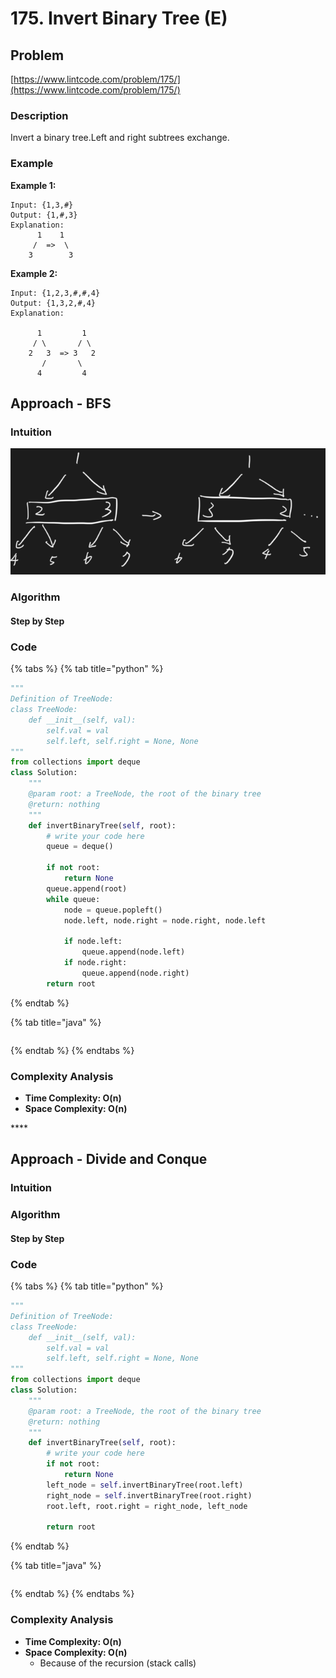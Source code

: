 # 175. Invert Binary Tree \(E\)

## Problem

[https://www.lintcode.com/problem/175/](https://www.lintcode.com/problem/175/)

### Description

Invert a binary tree.Left and right subtrees exchange.

### Example

**Example 1:**

```text
Input: {1,3,#}
Output: {1,#,3}
Explanation:
	  1    1
	 /  =>  \
	3        3
```

**Example 2:**

```text
Input: {1,2,3,#,#,4}
Output: {1,3,2,#,4}
Explanation: 
	
      1         1
     / \       / \
    2   3  => 3   2
       /       \
      4         4
```

## Approach - BFS

### Intuition

![](../../.gitbook/assets/screen-shot-2021-04-09-at-10.49.11-pm.png)

### Algorithm

#### Step by Step

### Code

{% tabs %}
{% tab title="python" %}
```python
"""
Definition of TreeNode:
class TreeNode:
    def __init__(self, val):
        self.val = val
        self.left, self.right = None, None
"""
from collections import deque
class Solution:
    """
    @param root: a TreeNode, the root of the binary tree
    @return: nothing
    """
    def invertBinaryTree(self, root):
        # write your code here
        queue = deque()

        if not root:
            return None
        queue.append(root)
        while queue:
            node = queue.popleft()
            node.left, node.right = node.right, node.left

            if node.left:
                queue.append(node.left)
            if node.right:
                queue.append(node.right)
        return root
```
{% endtab %}

{% tab title="java" %}
```

```
{% endtab %}
{% endtabs %}

### Complexity Analysis

* **Time Complexity: O\(n\)**
* **Space Complexity: O\(n\)**

\*\*\*\*

## Approach - Divide and Conque

### Intuition

### Algorithm

#### Step by Step

### Code

{% tabs %}
{% tab title="python" %}
```python
"""
Definition of TreeNode:
class TreeNode:
    def __init__(self, val):
        self.val = val
        self.left, self.right = None, None
"""
from collections import deque
class Solution:
    """
    @param root: a TreeNode, the root of the binary tree
    @return: nothing
    """
    def invertBinaryTree(self, root):
        # write your code here
        if not root:
            return None
        left_node = self.invertBinaryTree(root.left)
        right_node = self.invertBinaryTree(root.right)
        root.left, root.right = right_node, left_node

        return root
```
{% endtab %}

{% tab title="java" %}
```

```
{% endtab %}
{% endtabs %}

### Complexity Analysis

* **Time Complexity: O\(n\)**
* **Space Complexity: O\(n\)**
  * Because of the recursion \(stack calls\)

